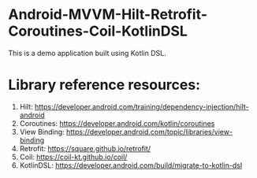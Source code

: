 # Android-MVVM-Hilt-Retrofit-Coroutines-Coil-KotlinDSL

This is a demo application built using Kotlin DSL.

# Library reference resources:

1. Hilt: https://developer.android.com/training/dependency-injection/hilt-android
2. Coroutines: https://developer.android.com/kotlin/coroutines
3. View Binding: https://developer.android.com/topic/libraries/view-binding
4. Retrofit: https://square.github.io/retrofit/
5. Coil: https://coil-kt.github.io/coil/
6. KotlinDSL: https://developer.android.com/build/migrate-to-kotlin-dsl
